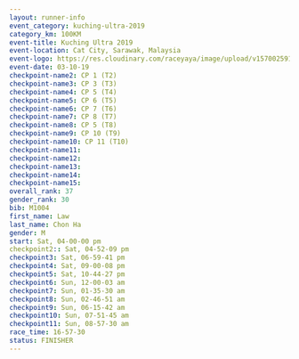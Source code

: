```yaml
---
layout: runner-info 
event_category: kuching-ultra-2019 
category_km: 100KM 
event-title: Kuching Ultra 2019
event-location: Cat City, Sarawak, Malaysia 
event-logo: https://res.cloudinary.com/raceyaya/image/upload/v1570025915/logo/kuching_ultra_jsvtue.jpg 
event-date: 03-10-19 
checkpoint-name2: CP 1 (T2) 
checkpoint-name3: CP 3 (T3) 
checkpoint-name4: CP 5 (T4) 
checkpoint-name5: CP 6 (T5) 
checkpoint-name6: CP 7 (T6) 
checkpoint-name7: CP 8 (T7) 
checkpoint-name8: CP 5 (T8) 
checkpoint-name9: CP 10 (T9) 
checkpoint-name10: CP 11 (T10) 
checkpoint-name11:  
checkpoint-name12: 
checkpoint-name13: 
checkpoint-name14: 
checkpoint-name15: 
overall_rank: 37
gender_rank: 30
bib: M1004
first_name: Law
last_name: Chon Ha
gender: M
start: Sat, 04-00-00 pm
checkpoint2:: Sat, 04-52-09 pm
checkpoint3: Sat, 06-59-41 pm
checkpoint4: Sat, 09-00-08 pm
checkpoint5: Sat, 10-44-27 pm
checkpoint6: Sun, 12-00-03 am
checkpoint7: Sun, 01-35-30 am
checkpoint8: Sun, 02-46-51 am
checkpoint9: Sun, 06-15-42 am
checkpoint10: Sun, 07-51-45 am
checkpoint11: Sun, 08-57-30 am
race_time: 16-57-30
status: FINISHER
---
```

